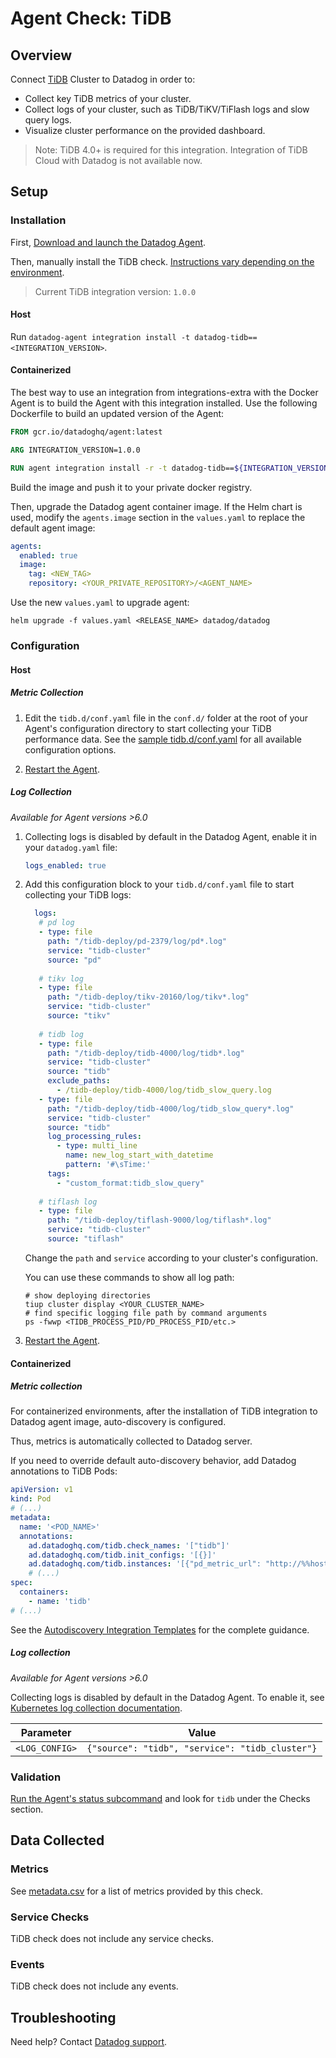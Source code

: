 # Agent Check: TiDB

## Overview

Connect [TiDB][1] Cluster to Datadog in order to:

- Collect key TiDB metrics of your cluster.
- Collect logs of your cluster, such as TiDB/TiKV/TiFlash logs and slow query logs.
- Visualize cluster performance on the provided dashboard.

> Note: TiDB 4.0+ is required for this integration. Integration of TiDB Cloud with Datadog is not available now.

## Setup

### Installation

First, [Download and launch the Datadog Agent][8].

Then, manually install the TiDB check. [Instructions vary depending on the environment][10]. 

> Current TiDB integration version: `1.0.0`

#### Host

Run `datadog-agent integration install -t datadog-tidb==<INTEGRATION_VERSION>`.

#### Containerized

The best way to use an integration from integrations-extra with the Docker Agent is to build the Agent with this integration installed. Use the following Dockerfile to build an updated version of the Agent:

```dockerfile
FROM gcr.io/datadoghq/agent:latest

ARG INTEGRATION_VERSION=1.0.0

RUN agent integration install -r -t datadog-tidb==${INTEGRATION_VERSION}
```

Build the image and push it to your private docker registry.

Then, upgrade the Datadog agent container image. If the Helm chart is used, modify the `agents.image` section in the `values.yaml` to replace the default agent image:

```yaml
agents:
  enabled: true
  image:
    tag: <NEW_TAG>
    repository: <YOUR_PRIVATE_REPOSITORY>/<AGENT_NAME>
```

Use the new `values.yaml` to upgrade agent:

```shell
helm upgrade -f values.yaml <RELEASE_NAME> datadog/datadog
```

### Configuration

#### Host

##### Metric Collection

1. Edit the `tidb.d/conf.yaml` file in the `conf.d/` folder at the root of your Agent's configuration directory to start collecting your TiDB performance data. See the [sample tidb.d/conf.yaml][3] for all available configuration options.

2. [Restart the Agent][4].

##### Log Collection

_Available for Agent versions >6.0_

1. Collecting logs is disabled by default in the Datadog Agent, enable it in your `datadog.yaml` file:

   ```yaml
   logs_enabled: true
   ```

2. Add this configuration block to your `tidb.d/conf.yaml` file to start collecting your TiDB logs:

   ```yaml
     logs:
      # pd log
      - type: file
        path: "/tidb-deploy/pd-2379/log/pd*.log"
        service: "tidb-cluster"
        source: "pd"
     
      # tikv log
      - type: file
        path: "/tidb-deploy/tikv-20160/log/tikv*.log"
        service: "tidb-cluster"
        source: "tikv"
     
      # tidb log
      - type: file
        path: "/tidb-deploy/tidb-4000/log/tidb*.log"
        service: "tidb-cluster"
        source: "tidb"
        exclude_paths:
          - /tidb-deploy/tidb-4000/log/tidb_slow_query.log
      - type: file
        path: "/tidb-deploy/tidb-4000/log/tidb_slow_query*.log"
        service: "tidb-cluster"
        source: "tidb"
        log_processing_rules:
          - type: multi_line
            name: new_log_start_with_datetime
            pattern: '#\sTime:'
        tags:
          - "custom_format:tidb_slow_query"
     
      # tiflash log
      - type: file
        path: "/tidb-deploy/tiflash-9000/log/tiflash*.log"
        service: "tidb-cluster"
        source: "tiflash"
   ```

   Change the `path` and `service` according to your cluster's configuration. 
   
   You can use these commands to show all log path:
   
   ```shell
   # show deploying directories
   tiup cluster display <YOUR_CLUSTER_NAME>
   # find specific logging file path by command arguments
   ps -fwwp <TIDB_PROCESS_PID/PD_PROCESS_PID/etc.>
   ```

3. [Restart the Agent][4].

#### Containerized

##### Metric collection

For containerized environments, after the installation of TiDB integration to Datadog agent image, auto-discovery is configured.

Thus, metrics is automatically collected to Datadog server.

If you need to override default auto-discovery behavior, add Datadog annotations to TiDB Pods:

```yaml
apiVersion: v1
kind: Pod
# (...)
metadata:
  name: '<POD_NAME>'
  annotations:
    ad.datadoghq.com/tidb.check_names: '["tidb"]'
    ad.datadoghq.com/tidb.init_configs: '[{}]'
    ad.datadoghq.com/tidb.instances: '[{"pd_metric_url": "http://%%host%%:2379/metrics", "tidb_metric_url": "http://%%host%%:10080/metrics", "tikv_metric_url": "http://%%host%%:20180/metrics"}]'
    # (...)
spec:
  containers:
    - name: 'tidb'
# (...)
```

See the [Autodiscovery Integration Templates][2] for the complete guidance.

##### Log collection

_Available for Agent versions >6.0_

Collecting logs is disabled by default in the Datadog Agent. To enable it, see [Kubernetes log collection documentation][9].

| Parameter      | Value                                                  |
| -------------- | ------------------------------------------------------ |
| `<LOG_CONFIG>` | `{"source": "tidb", "service": "tidb_cluster"}` |

<!-- xxz tab xxx -->
<!-- xxz tabs xxx -->

### Validation

[Run the Agent's status subcommand][5] and look for `tidb` under the Checks section.

## Data Collected

### Metrics

See [metadata.csv][6] for a list of metrics provided by this check.

### Service Checks

TiDB check does not include any service checks.

### Events

TiDB check does not include any events.

## Troubleshooting

Need help? Contact [Datadog support][7].

[1]: https://docs.pingcap.com/tidb/stable
[2]: https://docs.datadoghq.com/agent/kubernetes/integrations/
[3]: https://github.com/DataDog/integrations-extras/blob/master/tidb/datadog_checks/tidb/data/conf.yaml.example
[4]: https://docs.datadoghq.com/agent/guide/agent-commands/#start-stop-and-restart-the-agent
[5]: https://docs.datadoghq.com/agent/guide/agent-commands/#agent-status-and-information
[6]: https://github.com/DataDog/integrations-extras/blob/master/tidb/metadata.csv
[7]: https://docs.datadoghq.com/help/
[8]: https://app.datadoghq.com/account/settings#agent
[9]: https://docs.datadoghq.com/agent/kubernetes/log/
[10]: https://docs.datadoghq.com/agent/guide/community-integrations-installation-with-docker-agent
